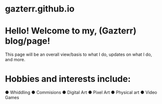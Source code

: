 # gazterr.github.io

# Hello! Welcome to my, (Gazterr) blog/page! 
This page will be an overall view/basis to what I do, updates on what I do, and more.

# Hobbies and interests include:
● Whiddling       ● Commisions
● Digital Art     ● Pixel Art
● Physical art    ● Video Games
